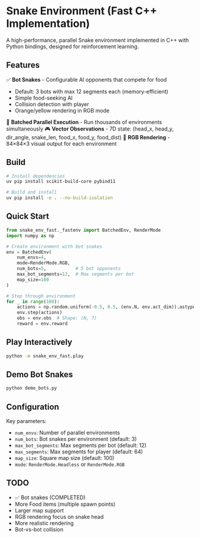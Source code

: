 # Snake Environment (Fast C++ Implementation)

A high-performance, parallel Snake environment implemented in C++ with Python bindings, designed for reinforcement learning.

## Features

✅ **Bot Snakes** - Configurable AI opponents that compete for food
- Default: 3 bots with max 12 segments each (memory-efficient)
- Simple food-seeking AI
- Collision detection with player
- Orange/yellow rendering in RGB mode

🚀 **Batched Parallel Execution** - Run thousands of environments simultaneously
🎮 **Vector Observations** - 7D state: (head_x, head_y, dir_angle, snake_len, food_x, food_y, food_dist)
🎨 **RGB Rendering** - 84×84×3 visual output for each environment

## Build

```bash
# Install dependencies
uv pip install scikit-build-core pybind11

# Build and install
uv pip install -e . --no-build-isolation
```

## Quick Start

```python
from snake_env_fast._fastenv import BatchedEnv, RenderMode
import numpy as np

# Create environment with bot snakes
env = BatchedEnv(
    num_envs=4,
    mode=RenderMode.RGB,
    num_bots=5,           # 5 bot opponents
    max_bot_segments=12,  # Max segments per bot
    map_size=100
)

# Step through environment
for _ in range(100):
    actions = np.random.uniform(-0.5, 0.5, (env.N, env.act_dim)).astype(np.float32)
    env.step(actions)
    obs = env.obs  # Shape: (N, 7)
    reward = env.reward
```

## Play Interactively

```bash
python -m snake_env_fast.play
```

## Demo Bot Snakes

```bash
python demo_bots.py
```

## Configuration

Key parameters:
- `num_envs`: Number of parallel environments
- `num_bots`: Bot snakes per environment (default: 3)
- `max_bot_segments`: Max segments per bot (default: 12)
- `max_segments`: Max segments for player (default: 64)
- `map_size`: Square map size (default: 100)
- `mode`: `RenderMode.Headless` or `RenderMode.RGB`

## TODO

- ✅ Bot snakes (COMPLETED)
- More Food items (multiple spawn points)
- Larger map support
- RGB rendering focus on snake head
- More realistic rendering
- Bot-vs-bot collision
